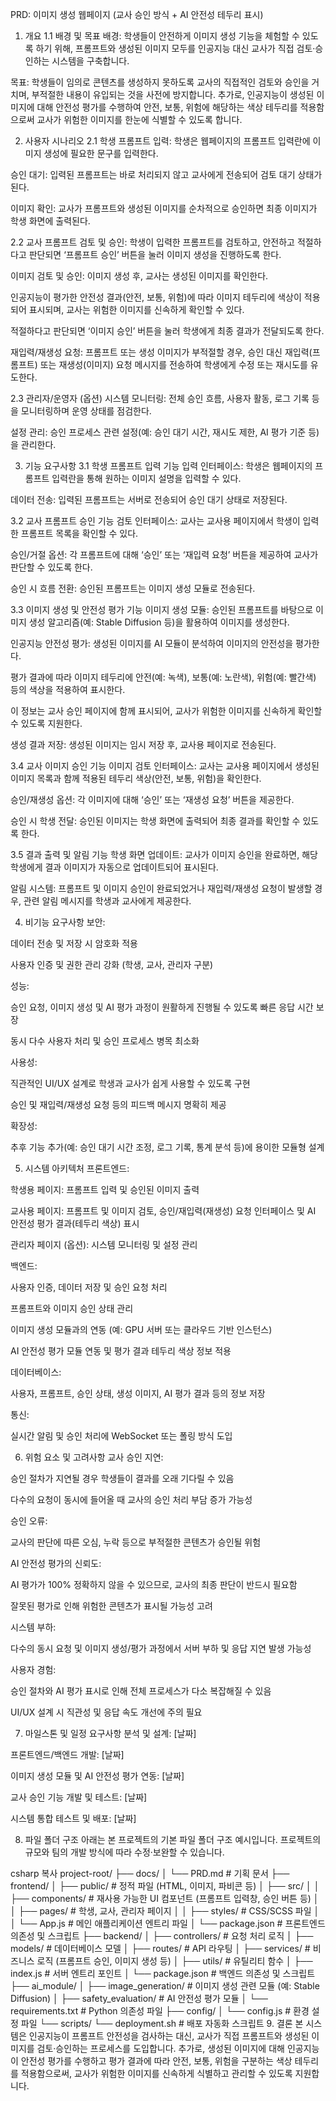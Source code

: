 PRD: 이미지 생성 웹페이지 (교사 승인 방식 + AI 안전성 테두리 표시)
1. 개요
1.1 배경 및 목표
배경: 학생들이 안전하게 이미지 생성 기능을 체험할 수 있도록 하기 위해, 프롬프트와 생성된 이미지 모두를 인공지능 대신 교사가 직접 검토·승인하는 시스템을 구축합니다.

목표: 학생들이 임의로 콘텐츠를 생성하지 못하도록 교사의 직접적인 검토와 승인을 거치며, 부적절한 내용이 유입되는 것을 사전에 방지합니다. 추가로, 인공지능이 생성된 이미지에 대해 안전성 평가를 수행하여 안전, 보통, 위험에 해당하는 색상 테두리를 적용함으로써 교사가 위험한 이미지를 한눈에 식별할 수 있도록 합니다.

2. 사용자 시나리오
2.1 학생
프롬프트 입력: 학생은 웹페이지의 프롬프트 입력란에 이미지 생성에 필요한 문구를 입력한다.

승인 대기: 입력된 프롬프트는 바로 처리되지 않고 교사에게 전송되어 검토 대기 상태가 된다.

이미지 확인: 교사가 프롬프트와 생성된 이미지를 순차적으로 승인하면 최종 이미지가 학생 화면에 출력된다.

2.2 교사
프롬프트 검토 및 승인: 학생이 입력한 프롬프트를 검토하고, 안전하고 적절하다고 판단되면 ‘프롬프트 승인’ 버튼을 눌러 이미지 생성을 진행하도록 한다.

이미지 검토 및 승인: 이미지 생성 후, 교사는 생성된 이미지를 확인한다.

인공지능이 평가한 안전성 결과(안전, 보통, 위험)에 따라 이미지 테두리에 색상이 적용되어 표시되며, 교사는 위험한 이미지를 신속하게 확인할 수 있다.

적절하다고 판단되면 ‘이미지 승인’ 버튼을 눌러 학생에게 최종 결과가 전달되도록 한다.

재입력/재생성 요청: 프롬프트 또는 생성 이미지가 부적절할 경우, 승인 대신 재입력(프롬프트) 또는 재생성(이미지) 요청 메시지를 전송하여 학생에게 수정 또는 재시도를 유도한다.

2.3 관리자/운영자 (옵션)
시스템 모니터링: 전체 승인 흐름, 사용자 활동, 로그 기록 등을 모니터링하며 운영 상태를 점검한다.

설정 관리: 승인 프로세스 관련 설정(예: 승인 대기 시간, 재시도 제한, AI 평가 기준 등)을 관리한다.

3. 기능 요구사항
3.1 학생 프롬프트 입력 기능
입력 인터페이스: 학생은 웹페이지의 프롬프트 입력란을 통해 원하는 이미지 설명을 입력할 수 있다.

데이터 전송: 입력된 프롬프트는 서버로 전송되어 승인 대기 상태로 저장된다.

3.2 교사 프롬프트 승인 기능
검토 인터페이스: 교사는 교사용 페이지에서 학생이 입력한 프롬프트 목록을 확인할 수 있다.

승인/거절 옵션: 각 프롬프트에 대해 ‘승인’ 또는 ‘재입력 요청’ 버튼을 제공하여 교사가 판단할 수 있도록 한다.

승인 시 흐름 전환: 승인된 프롬프트는 이미지 생성 모듈로 전송된다.

3.3 이미지 생성 및 안전성 평가 기능
이미지 생성 모듈: 승인된 프롬프트를 바탕으로 이미지 생성 알고리즘(예: Stable Diffusion 등)을 활용하여 이미지를 생성한다.

인공지능 안전성 평가: 생성된 이미지를 AI 모듈이 분석하여 이미지의 안전성을 평가한다.

평가 결과에 따라 이미지 테두리에 안전(예: 녹색), 보통(예: 노란색), 위험(예: 빨간색) 등의 색상을 적용하여 표시한다.

이 정보는 교사 승인 페이지에 함께 표시되어, 교사가 위험한 이미지를 신속하게 확인할 수 있도록 지원한다.

생성 결과 저장: 생성된 이미지는 임시 저장 후, 교사용 페이지로 전송된다.

3.4 교사 이미지 승인 기능
이미지 검토 인터페이스: 교사는 교사용 페이지에서 생성된 이미지 목록과 함께 적용된 테두리 색상(안전, 보통, 위험)을 확인한다.

승인/재생성 옵션: 각 이미지에 대해 ‘승인’ 또는 ‘재생성 요청’ 버튼을 제공한다.

승인 시 학생 전달: 승인된 이미지는 학생 화면에 출력되어 최종 결과를 확인할 수 있도록 한다.

3.5 결과 출력 및 알림 기능
학생 화면 업데이트: 교사가 이미지 승인을 완료하면, 해당 학생에게 결과 이미지가 자동으로 업데이트되어 표시된다.

알림 시스템: 프롬프트 및 이미지 승인이 완료되었거나 재입력/재생성 요청이 발생할 경우, 관련 알림 메시지를 학생과 교사에게 제공한다.

4. 비기능 요구사항
보안:

데이터 전송 및 저장 시 암호화 적용

사용자 인증 및 권한 관리 강화 (학생, 교사, 관리자 구분)

성능:

승인 요청, 이미지 생성 및 AI 평가 과정이 원활하게 진행될 수 있도록 빠른 응답 시간 보장

동시 다수 사용자 처리 및 승인 프로세스 병목 최소화

사용성:

직관적인 UI/UX 설계로 학생과 교사가 쉽게 사용할 수 있도록 구현

승인 및 재입력/재생성 요청 등의 피드백 메시지 명확히 제공

확장성:

추후 기능 추가(예: 승인 대기 시간 조정, 로그 기록, 통계 분석 등)에 용이한 모듈형 설계

5. 시스템 아키텍처
프론트엔드:

학생용 페이지: 프롬프트 입력 및 승인된 이미지 출력

교사용 페이지: 프롬프트 및 이미지 검토, 승인/재입력(재생성) 요청 인터페이스 및 AI 안전성 평가 결과(테두리 색상) 표시

관리자 페이지 (옵션): 시스템 모니터링 및 설정 관리

백엔드:

사용자 인증, 데이터 저장 및 승인 요청 처리

프롬프트와 이미지 승인 상태 관리

이미지 생성 모듈과의 연동 (예: GPU 서버 또는 클라우드 기반 인스턴스)

AI 안전성 평가 모듈 연동 및 평가 결과 테두리 색상 정보 적용

데이터베이스:

사용자, 프롬프트, 승인 상태, 생성 이미지, AI 평가 결과 등의 정보 저장

통신:

실시간 알림 및 승인 처리에 WebSocket 또는 폴링 방식 도입

6. 위험 요소 및 고려사항
교사 승인 지연:

승인 절차가 지연될 경우 학생들이 결과를 오래 기다릴 수 있음

다수의 요청이 동시에 들어올 때 교사의 승인 처리 부담 증가 가능성

승인 오류:

교사의 판단에 따른 오심, 누락 등으로 부적절한 콘텐츠가 승인될 위험

AI 안전성 평가의 신뢰도:

AI 평가가 100% 정확하지 않을 수 있으므로, 교사의 최종 판단이 반드시 필요함

잘못된 평가로 인해 위험한 콘텐츠가 표시될 가능성 고려

시스템 부하:

다수의 동시 요청 및 이미지 생성/평가 과정에서 서버 부하 및 응답 지연 발생 가능성

사용자 경험:

승인 절차와 AI 평가 표시로 인해 전체 프로세스가 다소 복잡해질 수 있음

UI/UX 설계 시 직관성 및 응답 속도 개선에 주의 필요

7. 마일스톤 및 일정
요구사항 분석 및 설계: [날짜]

프론트엔드/백엔드 개발: [날짜]

이미지 생성 모듈 및 AI 안전성 평가 연동: [날짜]

교사 승인 기능 개발 및 테스트: [날짜]

시스템 통합 테스트 및 배포: [날짜]

8. 파일 폴더 구조
아래는 본 프로젝트의 기본 파일 폴더 구조 예시입니다.
프로젝트의 규모와 팀의 개발 방식에 따라 수정·보완할 수 있습니다.

csharp
복사
project-root/
├── docs/
│   └── PRD.md                   # 기획 문서
├── frontend/
│   ├── public/                  # 정적 파일 (HTML, 이미지, 파비콘 등)
│   ├── src/
│   │   ├── components/          # 재사용 가능한 UI 컴포넌트 (프롬프트 입력창, 승인 버튼 등)
│   │   ├── pages/               # 학생, 교사, 관리자 페이지
│   │   ├── styles/              # CSS/SCSS 파일
│   │   └── App.js               # 메인 애플리케이션 엔트리 파일
│   └── package.json             # 프론트엔드 의존성 및 스크립트
├── backend/
│   ├── controllers/             # 요청 처리 로직
│   ├── models/                  # 데이터베이스 모델
│   ├── routes/                  # API 라우팅
│   ├── services/                # 비즈니스 로직 (프롬프트 승인, 이미지 생성 등)
│   ├── utils/                   # 유틸리티 함수
│   ├── index.js                 # 서버 엔트리 포인트
│   └── package.json             # 백엔드 의존성 및 스크립트
├── ai_module/
│   ├── image_generation/        # 이미지 생성 관련 모듈 (예: Stable Diffusion)
│   ├── safety_evaluation/       # AI 안전성 평가 모듈
│   └── requirements.txt         # Python 의존성 파일
├── config/
│   └── config.js                # 환경 설정 파일
└── scripts/
    └── deployment.sh            # 배포 자동화 스크립트
9. 결론
본 시스템은 인공지능이 프롬프트 안전성을 검사하는 대신, 교사가 직접 프롬프트와 생성된 이미지를 검토·승인하는 프로세스를 도입합니다. 추가로, 생성된 이미지에 대해 인공지능이 안전성 평가를 수행하고 평가 결과에 따라 안전, 보통, 위험을 구분하는 색상 테두리를 적용함으로써, 교사가 위험한 이미지를 신속하게 식별하고 관리할 수 있도록 지원합니다.